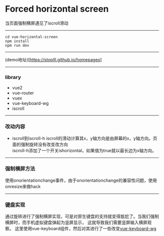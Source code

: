 # Forced horizontal screen

当页面强制横屏遇见了iscroll滑动
***

	cd vue-horizontal-screen
	npm install
	npm run dev

***

(demo地址)[https://stoplll.github.io/homepages]
***
### library

- vue2
- vue-router
- vuex
- vue-keyboard-wg
- iscroll
***

### 改动内容

- iscroll到iscroll-h
	iscroll的滑动计算其x，y轴方向是由屏幕的x，y轴方向。页面的强制旋转没有改变改方向  
	iscroll-h添加了一个开关ishorizontal，如果值为true就以最长边为x轴方向。
***

### 强制横屏方法
	
使用onorientationchange事件，由于onorientationchange的兼容性问题，使用onresize来做hack

***

### 键盘实现
	
通过旋转进行了强制横屏实现，可是对原生键盘的支持就变得尴尬了。当我们强制横屏时，而手机虚拟键盘弹起为竖屏显示，
这就导致我们需要竖屏输入横屏观察。
这里使用vue-keyboard组件，然后对其进行了一些改变[vue-keyboard-wg](https://github.com/StopllL/vue-keyboard-wg)



